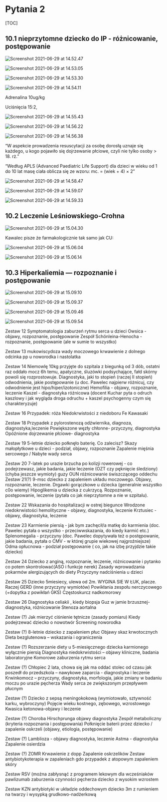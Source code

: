 # Pytania 2

[TOC]



## 10.1 nieprzytomne dziecko do IP - różnicowanie, postępowanie

![Screenshot 2021-06-29 at 14.52.47](img/Screenshot%202021-06-29%20at%2014.52.47.png)

![Screenshot 2021-06-29 at 14.53.05](img/Screenshot%202021-06-29%20at%2014.53.05.png)

![Screenshot 2021-06-29 at 14.53.30](img/Screenshot%202021-06-29%20at%2014.53.30.png)

![Screenshot 2021-06-29 at 14.54.11](img/Screenshot%202021-06-29%20at%2014.54.11.png)

Adrenalina 10ug/kg 

Uciśnięcia 15:2, 

![Screenshot 2021-06-29 at 14.55.43](img/Screenshot%202021-06-29%20at%2014.55.43.png)

![Screenshot 2021-06-29 at 14.56.22](img/Screenshot%202021-06-29%20at%2014.56.22.png)

![Screenshot 2021-06-29 at 14.56.38](img/Screenshot%202021-06-29%20at%2014.56.38.png)

“W aspekcie prowadzenia resuscytacji za osobę dorosłą uznaje się każdego, u kogo pojawiło się dojrzewanie płciowe, czyli nie tylko osoby > 18. rż.”

“Według APLS (Advanced Paediatric Life Support) dla dzieci w wieku od 1 do 10 lat masę ciała oblicza się ze wzoru:
mc. = (wiek + 4) × 2”

![Screenshot 2021-06-29 at 14.58.47](img/Screenshot%202021-06-29%20at%2014.58.47.png)

![Screenshot 2021-06-29 at 14.59.07](img/Screenshot%202021-06-29%20at%2014.59.07.png)

![Screenshot 2021-06-29 at 14.59.33](img/Screenshot%202021-06-29%20at%2014.59.33.png)



## 10.2 Leczenie Leśniowskiego-Crohna

![Screenshot 2021-06-29 at 15.04.30](img/Screenshot%202021-06-29%20at%2015.04.30.png)

Kawalec pisze że farmakologicznie tak samo jak CU:

![Screenshot 2021-06-29 at 15.06.04](img/Screenshot%202021-06-29%20at%2015.06.04.png)

![Screenshot 2021-06-29 at 15.06.14](img/Screenshot%202021-06-29%20at%2015.06.14.png)





## 10.3 Hiperkaliemia — rozpoznanie i postępowanie

![Screenshot 2021-06-29 at 15.09.10](img/Screenshot%202021-06-29%20at%2015.09.10.png)

![Screenshot 2021-06-29 at 15.09.37](img/Screenshot%202021-06-29%20at%2015.09.37.png)

![Screenshot 2021-06-29 at 15.09.46](img/Screenshot%202021-06-29%20at%2015.09.46.png)

![Screenshot 2021-06-29 at 15.09.54](img/Screenshot%202021-06-29%20at%2015.09.54.png)





Zestaw 12
Symptomatologia zaburzeń rytmu serca u dzieci
Owsica - objawy, rozpoznanie, postępowanie
Zespół Schönleina-Henocha - rozpoznanie, postępowanie (ale w sumie to wszystko)

Zestaw 13
mukowiscydoza
wady moczowego
krwawienie z dolnego odcinka pp u noworodka i nastolatka

Zestaw 14
Niemowlę 10kg przyjęte do szpitala z biegunką od 3 dób, ostatni raz oddało mocz 6h temu, apatyczne, śluzówki podsychające, fałd skórny powoli się rozprostowuje. Diagnostyka, jaki to stopień (raczej II stopień) odwodnienia, jakie postępowanie (u doc. Pawelec najpierw różnicuj, czy odwodnienie jest hipo/hiper/izotoniczne)
Hemofilia - objawy, rozpoznanie, leczenie 
Kaszel - diagnostyka różnicowa (docent Kuchar pyta o odruch kaszlowy i jak wygląda droga odruchu + kaszel psychogenny czym się charakteryzuje) 

Zestaw 16
Przypadek: róża
Niedokrwistości z niedoboru Fe 
Kawasaki

Zestaw 18
Przypadek z pylorostenozą odźwiernika, diagnoza, diagnostyka,leczenie
Powiększone węzły chłonne- przyczyny, diagnostyka
Opóźnione dojrzewanie płciowe- diagnostyka

Zestaw 19
5-letnie dziecko połknęło baterię. Co zalecisz?
Skazy małopłytkowe u dzieci - podział, objawy, rozpoznanie
Zapalenie mięśnia sercowego / Nabyte wady serca

Zestaw 20
7-latek po urazie brzucha po kolizji rowerowej - co podejrzewasz, jakie badania, jakie leczenie (OZT czy pęknięcie śledziony) (chyba jeszcze wymioty)
guzy OUN
różnicowanie świszczącego oddechu
Zestaw 21(?)
9-msc dziecko z zapaleniem układu moczowego. Objawy, rozpoznanie, leczenie.
Drgawki gorączkowe u dziecka (generalnie wszystko c0o wiemy)
Hipoglikemia u dziecka z cukrzycą. Rozpoznanie, postępowanie, leczenie (pytała co jak nieprzytomne a nie w szpitalu).

Zestaw 22
Wskazania do hospitalizacji w ostrej biegunce
Wrodzone niedokrwistości hemolityczne - objawy, diagnostyka, leczenie 
Krztusiec - objawy, diagnostyka, leczenie

Zestaw 23
Karmienie piersią - jak bym zachęcił/a matkę do karmienia (doc. Pawelec pytała o wszystko - przeciwwskazania, do kiedy karmić etc.)
Splenomegalia - przyczyny (doc. Pawelec dopytywała też o postępowanie, jakie badania, pytała o CMV - w której grupie wiekowej najgroźniejsze) 
Odma opłucnowa - podział postępowanie ( co, jak na izbę przyjdzie takie dziecko)

Zestaw 24
Dziecko z anginą, rozpoznanie, leczenie, różnicowanie i pytanko co potem skontrolować(ASO i funkcje nerek)
Zasady wprowadzania pokarmów alergizujących do diety
Przyczyny nadciśnienia u dzieci

Zestaw 25
Dziecko 5miesiecy, ulewa od 2m. WYGINA SIE W ŁUK, placze. Raczej GERD  (inne przyczyny wymiotów)
Powikłania zespołu nerczycowego (+dopytka z powikłań GKS)
Częstoskurcz nadkomorowy

Zestaw 26
Diagnostyka celiakii , kiedy biopsja
Guz w jamie brzusznej- diagnostyka, różnicowanie
Stenoza aortalna

Zestaw (?)
Jak mierzyć ciśnienie tętnicze (zasady pomiaru)
Kiedy podejrzewać dziecko o nowotwór
Screening noworodka

Zestaw (?)
8-letnie dziecko z zapaleniem płuc
Objawy skaz krwotocznych
Dieta bezglutenowa – wskazania i ograniczenia

Zestaw (?)
Rozszerzanie diety u 5-miesięcznego dziecka karmionego wyłącznie piersią
Diagnostyka niedokrwistości – objawy kliniczne, badania laboratoryjne
Komorowe zaburzenia rytmu serca

Zestaw (?)
Chłopiec 2 lata, chowa się jak ma oddać stolec od czasu jak poszedł do przedszkola – nawykowe zaparcia - diagnostyka i leczenie
Krwinkomocz – przyczyny, diagnostyka, morfologia, jakie zmiany w badaniu moczu po urazie pęcherza
Wady serca ze zwiększonym przepływem płucnym

Zestaw (?)
Dziecko z sepsą meningokokową (wymiotowało, sztywność karku, wybroczyny)
Pojęcie wieku kostnego, zębowego, wzrostowego
Kwasica ketonowa-objawy i leczenie

Zestaw (?)
Choroba Hirschprunga objawy diagnostyka
Zespół metaboliczny (kryteria rozpoznania i postępowania)
Połknięcie baterii przez dziecko / zapalenie oskrzeli (objawy, etiologia, postępowanie)

Zestaw (?)
Lamblioza - objawy diagnostyka, leczenie
Astma - diagnostyka
Zapalenie osierdzia

Zestaw (?)
ZOMR
Krwawienie z dopp
Zapalenie oskrzelików 
Zestaw
antybiotykoterapia w zapaleniach gdo
przypadek z atopowym zapaleniem skóry

Zestaw
RSV (można zabłysnąć z programem lekowym dla wcześniaków pawlizumab
zaburzenia czynności pęcherza
dziecko z wysokim wzrostem

Zestaw
KZN
antybiotyki w układzie oddechowym
dziecko 3m z rumieniem na twarzy i wysypką grudkowo-nadżerkową
